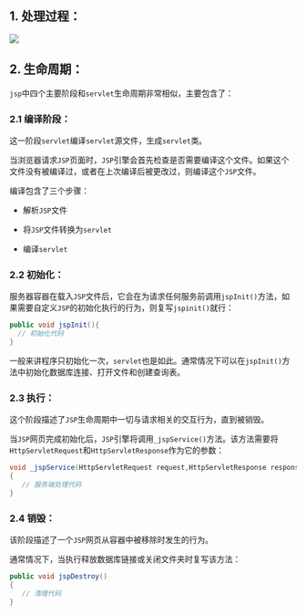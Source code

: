 ## 1. 处理过程：

![](https://static.pushy.site/files/jsp_structure-fj3jf-3jfs3-j3jds.png)

## 2. 生命周期：

`jsp`中四个主要阶段和`servlet`生命周期非常相似，主要包含了：

### 2.1 编译阶段：

这一阶段`servlet`编译`servlet`源文件，生成`servlet`类。

当浏览器请求`JSP`页面时，`JSP`引擎会首先检查是否需要编译这个文件。如果这个文件没有被编译过，或者在上次编译后被更改过，则编译这个`JSP`文件。

编译包含了三个步骤：

- 解析`JSP`文件

- 将`JSP`文件转换为`servlet`

- 编译`servlet`


### 2.2 初始化：

服务器容器在载入`JSP`文件后，它会在为请求任何服务前调用`jspInit()`方法，如果需要自定义`JSP`的初始化执行的行为，则复写`jspinit()`就行：

```java
public void jspInit(){
  // 初始化代码
}
```

一般来讲程序只初始化一次，`servlet`也是如此。通常情况下可以在`jspInit()`方法中初始化数据库连接、打开文件和创建查询表。

### 2.3 执行：

这个阶段描述了`JSP`生命周期中一切与请求相关的交互行为，直到被销毁。

当`JSP`网页完成初始化后，`JSP`引擎将调用`_jspService()`方法。该方法需要将`HttpServletRequest`和`HttpServletResponse`作为它的参数：

```java
void _jspService(HttpServletRequest request,HttpServletResponse response)
{
   // 服务端处理代码
}
```

### 2.4 销毁：

该阶段描述了一个`JSP`网页从容器中被移除时发生的行为。

通常情况下，当执行释放数据库链接或关闭文件夹时复写该方法：

```java
public void jspDestroy()
{
   // 清理代码
}
```
